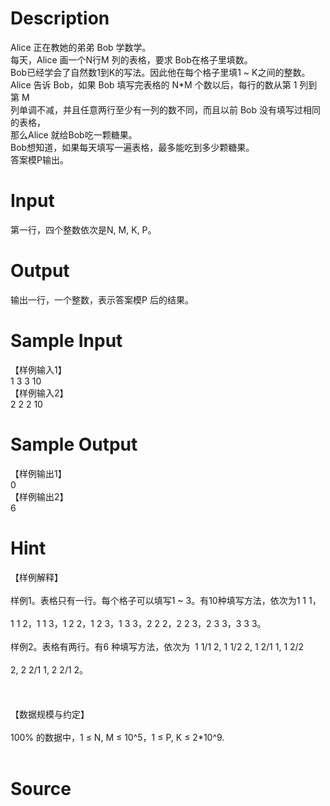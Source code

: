 
# Description

<div class="content"><div>Alice 正在教她的弟弟 Bob 学数学。 </div>
<div>每天，Alice 画一个N行M 列的表格，要求 Bob在格子里填数。 </div>
<div>Bob已经学会了自然数1到K的写法。因此他在每个格子里填1 ~ K之间的整数。 </div>
<div>Alice 告诉 Bob，如果 Bob 填写完表格的 N*M 个数以后，每行的数从第 1 列到第 M</div>
<div>列单调不减，并且任意两行至少有一列的数不同，而且以前 Bob 没有填写过相同的表格，</div>
<div>那么Alice 就给Bob吃一颗糖果。 </div>
<div>Bob想知道，如果每天填写一遍表格，最多能吃到多少颗糖果。 </div>
<div>答案模P输出。 </div>
<p></p></div>

# Input

<div class="content"><div>第一行，四个整数依次是N, M, K, P。 </div>
<p></p></div>

# Output

<div class="content"><div>输出一行，一个整数，表示答案模P 后的结果。 </div>
<p></p></div>

# Sample Input

<div class="content"><span class="sampledata">【样例输入1】 <br/>
1 3 3 10 <br/>
 【样例输入2】 <br/>
2 2 2 10 </span></div>

# Sample Output

<div class="content"><span class="sampledata">【样例输出1】 <br/>
0 <br/>
【样例输出2】 <br/>
6<br/>
</span></div>

# Hint

<div class="content"><p></p><div>【样例解释】 </div><br/>
<div>样例1。表格只有一行。每个格子可以填写1 ~ 3。有10种填写方法，依次为1 1 1，</div><br/>
<div>1 1 2，1 1 3，1 2 2，1 2 3，1 3 3，2 2 2，2 2 3，2 3 3，3 3 3。   </div><br/>
<div>样例2。表格有两行。有6 种填写方法，依次为  1 1/1 2, 1 1/2 2, 1 2/1 1, 1 2/2 </div><br/>
<div>2, 2 2/1 1, 2 2/1 2。 </div><br/>
<div> </div><br/>
<div>【数据规模与约定】 </div><br/>
<div>100% 的数据中，1 ≤ N, M ≤ 10^5，1 ≤ P, K ≤ 2*10^9. </div><br/>
<p></p><p></p></div>

# Source

<div class="content"><p><a href="problemset.php?search="></a></p></div>

